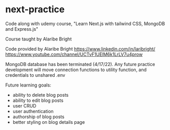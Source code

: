# next-practice
Code along with udemy course, "Learn Next.js with tailwind CSS, MongoDB and Express.js"

Course taught by Alaribe Bright

Code provided by Alaribe Bright https://www.linkedin.com/in/laribright/ https://www.youtube.com/channel/UCTvF1UElM6k1LrLV7u4prow

MongoDB database has been terminated (4/17/22). Any future practice development will move connection functions to utility function, and credentials to unshared .env

Future learning goals:
- ability to delete blog posts
- ability to edit blog posts
- user CRUD
- user authentication
- authorship of blog posts
- better styling on blog details page